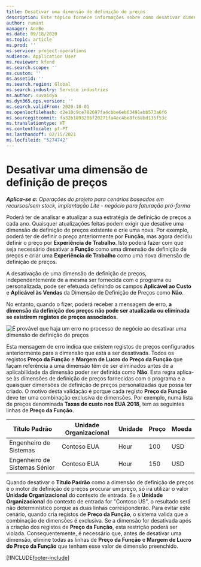 ```yaml
---
title: Desativar uma dimensão de definição de preços
description: Este tópico fornece informações sobre como desativar dimensões de definição de preço.
author: rumant
manager: AnnBe
ms.date: 09/18/2020
ms.topic: article
ms.prod: ''
ms.service: project-operations
audience: Application User
ms.reviewer: kfend
ms.search.scope: ''
ms.custom: ''
ms.assetid: ''
ms.search.region: Global
ms.search.industry: Service industries
ms.author: suvaidya
ms.dyn365.ops.version: ''
ms.search.validFrom: 2020-10-01
ms.openlocfilehash: d2e10c9ce782697fa4cbbe6eb63491ebb573a6f6
ms.sourcegitcommit: fa32b1893286f20271fa4ec4be8fc68bd135f53c
ms.translationtype: HT
ms.contentlocale: pt-PT
ms.lasthandoff: 02/15/2021
ms.locfileid: "5274742"
---
```

# <a name="turning-off-a-pricing-dimension"></a>Desativar uma dimensão de definição de preços

_**Aplica-se a:** Operações do projeto para cenários baseados em recursos/sem stock, implantação Lite - negócio para faturação pró-forma_

Poderá ter de analisar e atualizar a sua estratégia de definição de preços a cada ano. Quaisquer atualizações feitas podem exigir que desative uma dimensão de definição de preços existente e crie uma nova. Por exemplo, poderá ter de definir o preço anteriormente por **Função**, mas agora decidiu definir o preço por **Experiência de Trabalho**. Isto poderá fazer com que seja necessário desativar a **Função** como uma dimensão de definição de preços e criar uma **Experiência de Trabalho** como uma nova dimensão de definição de preços. 

A desativação de uma dimensão de definição de preços, independentemente de a mesma ser fornecida com o programa ou personalizada, pode ser efetuada definindo os campos **Aplicável ao Custo** e **Aplicável às Vendas** da Dimensão de Definição de Preços como **Não**.

No entanto, quando o fizer, poderá receber a mensagem de erro, **a dimensão da definição dos preços não pode ser atualizada ou eliminada se existirem registos de preços associados.**

![É provável que haja um erro no processo de negócio ao desativar uma dimensão de definição de preços](media/Business-Process-Error.png)

Esta mensagem de erro indica que existem registos de preços configurados anteriormente para a dimensão que está a ser desativada. Todos os registos **Preço da Função** e **Margem de Lucro do Preço da Função** que façam referência a uma dimensão têm de ser eliminados antes de a aplicabilidade da dimensão poder ser definida como **Não**. Esta regra aplica-se às dimensões de definição de preços fornecidas com o programa e a quaisquer dimensões de definição de preços personalizadas que possa ter criado. O motivo desta validação é porque cada registo **Preço da Função** deve ter uma combinação exclusiva de dimensões. Por exemplo, numa lista de preços denominada **Taxas de custo nos EUA 2018**, tem as seguintes linhas de **Preço da Função**. 

| Título Padrão         | Unidade Organizacional    |Unidade   |Preço  |Moeda  |
| -----------------------|-------------|-------|-------|----------|
| Engenheiro de Sistemas|Contoso EUA|Hour| 100|USD|
| Engenheiro de Sistemas Sénior|Contoso EUA|Hour| 150| USD|


Quando desativar o **Título Padrão** como a dimensão de definição de preços e o motor de definição de preços procurar um preço, só irá utilizar o valor **Unidade Organizacional** do contexto de entrada. Se a **Unidade Organizacional** do contexto de entrada for "Contoso US", o resultado será não determinístico porque as duas linhas corresponderão. Para evitar este cenário, quando cria registos de **Preço da Função**, o sistema valida que a combinação de dimensões é exclusiva. Se a dimensão for desativada após a criação dos registos de **Preço da Função**, esta restrição poderá ser violada. Consequentemente, é necessário que, antes de desativar uma dimensão, elimine todas as linhas de **Preço da Função** e **Margem de Lucro do Preço da Função** que tenham esse valor de dimensão preenchido.


[!INCLUDE[footer-include](../includes/footer-banner.md)]